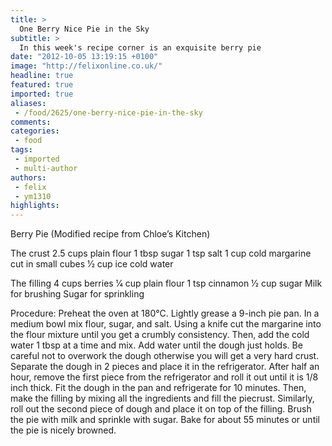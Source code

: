 ```yaml
---
title: >
  One Berry Nice Pie in the Sky
subtitle: >
  In this week's recipe corner is an exquisite berry pie
date: "2012-10-05 13:19:15 +0100"
image: "http://felixonline.co.uk/"
headline: true
featured: true
imported: true
aliases:
 - /food/2625/one-berry-nice-pie-in-the-sky
comments:
categories:
 - food
tags:
 - imported
 - multi-author
authors:
 - felix
 - ym1310
highlights:
---
```


Berry Pie
 (Modified recipe from Chloe’s Kitchen)

The crust
 2.5 cups plain flour
 1 tbsp sugar
 1 tsp salt
 1 cup cold margarine cut in small cubes 1⁄2 cup ice cold water

The filling
 4 cups berries
 1⁄4 cup plain flour
 1 tsp cinnamon
 1⁄2 cup sugar
 Milk for brushing
 Sugar for sprinkling

Procedure:
 Preheat the oven at 180°C.
 Lightly grease a 9-inch pie pan. In a medium bowl mix flour, sugar, and salt. Using a knife cut the margarine into the flour mixture until you get a crumbly consistency. Then, add the cold water 1 tbsp at a time and mix. Add water until the dough just holds. Be careful not to overwork the dough otherwise you will get a very hard crust. Separate the dough in 2 pieces and place it in the refrigerator. After half an hour, remove the first piece from the refrigerator and roll it out until it is 1/8 inch thick. Fit the dough in the pan and refrigerate for 10 minutes. Then, make the filling by mixing all the ingredients and fill the piecrust. Similarly, roll out the second piece of dough and place it on top of the filling. Brush the pie with milk and sprinkle with sugar. Bake for about 55 minutes or until the pie is nicely browned.
